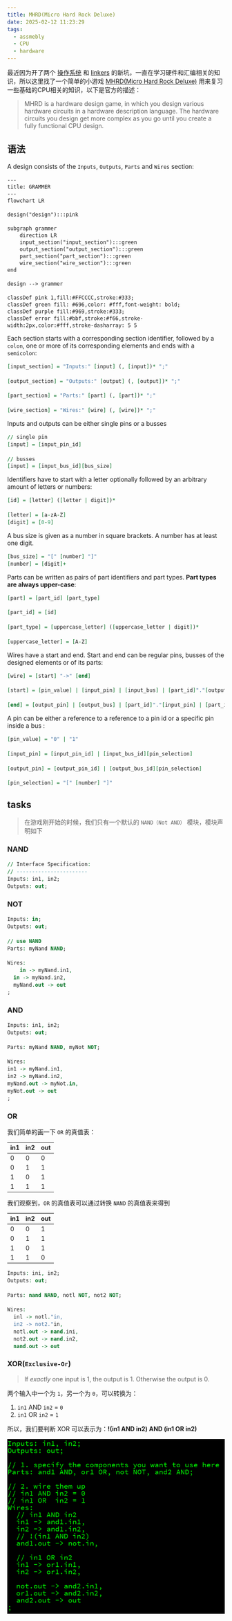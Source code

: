 ```yaml
---
title: MHRD(Micro Hard Rock Deluxe)
date: 2025-02-12 11:23:29
tags:
  - assmebly
  - CPU
  - hardware
---
```


最近因为开了两个 [操作系统](https://github.com/0x822a5b87/Ardi) 和 [linkers](https://github.com/0x822a5b87/tiny-linkers) 的新坑，一直在学习硬件和汇编相关的知识，所以这里找了一个简单的小游戏 [MHRD(Micro Hard Rock Deluxe)](https://store.steampowered.com/app/576030/MHRD/) 用来复习一些基础的CPU相关的知识，以下是官方的描述：

> MHRD is a hardware design game, in which you design various hardware circuits in a hardware description language. The hardware circuits you design get more complex as you go until you create a fully functional CPU design.

## 语法

A design consists of the `Inputs`, `Outputs`, `Parts` and `Wires` section:

```mermaid
---
title: GRAMMER
---
flowchart LR

design("design"):::pink

subgraph grammer
	direction LR
	input_section("input_section"):::green
	output_section("output_section"):::green
	part_section("part_section"):::green
	wire_section("wire_section"):::green
end

design --> grammer

classDef pink 1,fill:#FFCCCC,stroke:#333;
classDef green fill: #696,color: #fff,font-weight: bold;
classDef purple fill:#969,stroke:#333;
classDef error fill:#bbf,stroke:#f66,stroke-width:2px,color:#fff,stroke-dasharray: 5 5
```



Each section starts with a corresponding section identifier, followed by a `colon`, one or more of its corresponding elements and ends with a `semicolon`:

```vhdl
[input_section] = "Inputs:" [input] (, [input])* ";"
  
[output_section] = "Outputs:" [output] (, [output])* ";"
  
[part_section] = "Parts:" [part] (, [part])* ";"
  
[wire_section] = "Wires:" [wire] (, [wire])* ";"
```

Inputs and outputs can be either single pins or a busses

```vhdl
// single pin
[input] = [input_pin_id]
  
// busses
[input] = [input_bus_id][bus_size]
```

Identifiers have to start with a letter optionally followed by an arbitrary amount of letters or numbers:

```vhdl
[id] = [letter] ([letter | digit])*
  
[letter] = [a-zA-Z]
[digit] = [0-9]
```

A bus size is given as a number in square brackets. A number has at least one digit.

```vhdl
[bus_size] = "[" [number] "]"
[number] = [digit]+
```

Parts can be written as pairs of part identifiers and part types. **Part types are always upper-case**:

```vhdl
[part] = [part_id] [part_type]

[part_id] = [id]
  
[part_type] = [uppercase_letter] ([uppercase_letter | digit])*
  
[uppercase_letter] = [A-Z]
```

Wires have a start and end. Start and end can be regular pins, busses of the designed elements or of its parts:

```vhdl
[wire] = [start] "->" [end]

[start] = [pin_value] | [input_pin] | [input_bus] | [part_id]"."[output_pin] | [part_id]"."[output_bus]
  
[end] = [output_pin] | [output_bus] | [part_id]"."[input_pin] | [part_id]"."[input_bus]
```

A pin can be either a reference to a reference to a pin id or a specific pin inside a bus :

```vhdl
[pin_value] = "0" | "1"

[input_pin] = [input_pin_id] | [input_bus_id][pin_selection]
  
[output_pin] = [output_pin_id] | [output_bus_id][pin_selection]
  
[pin_selection] = "[" [number] "]"
```

## tasks

> 在游戏刚开始的时候，我们只有一个默认的 `NAND（Not AND）` 模块，模块声明如下

### NAND

```vhdl
// Interface Specification:
// -----------------------
Inputs: in1, in2;
Outputs: out;
```

### NOT

```vhdl
Inputs: in;
Outputs: out;

// use NAND
Parts: myNand NAND;

Wires:
	in -> myNand.in1,
  in -> myNand.in2,
  myNand.out -> out
;
```

### AND

```vhdl
Inputs: in1, in2;
Outputs: out;

Parts: myNand NAND, myNot NOT;

Wires:
in1 -> myNand.in1,
in2 -> myNand.in2,
myNand.out -> myNot.in,
myNot.out -> out
;
```

### OR

我们简单的画一下 `OR` 的真值表：

| in1  | in2  | out  |
| ---- | ---- | ---- |
| 0    | 0    | 0    |
| 0    | 1    | 1    |
| 1    | 0    | 1    |
| 1    | 1    | 1    |

我们观察到，`OR` 的真值表可以通过转换 `NAND` 的真值表来得到

| in1  | in2  | out  |
| ---- | ---- | ---- |
| 0    | 0    | 1    |
| 0    | 1    | 1    |
| 1    | 0    | 1    |
| 1    | 1    | 0    |

```vhdl
Inputs: ini, in2;
Outputs: out;

Parts: nand NAND, notl NOT, not2 NOT;

Wires:
  inl -> notl."in,
  in2 -> not2."in,
  notl.out -> nand.ini,
  not2.out -> nand.in2,
  nand.out -> out
```

### XOR(`Exclusive-Or`)

> If _exactly_ one input is 1, the output is 1. Otherwise the output is 0.

两个输入中一个为 `1`，另一个为 `0`，可以转换为：

1. `in1` AND `in2` = `0`
2. `in1` OR `in2` = `1`

所以，我们要判断 XOR 可以表示为：**!(in1 AND in2) AND (in1 OR in2)**

![XOR](../images/MHRD/XOR.png)
